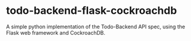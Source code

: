 # todo-backend-flask-cockroachdb
A simple python implementation of the Todo-Backend API spec, using the Flask web framework and CockroachDB.
